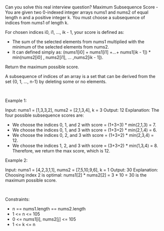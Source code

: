 Can you solve this real interview question? Maximum Subsequence Score - You are given two 0-indexed integer arrays nums1 and nums2 of equal length n and a positive integer k. You must choose a subsequence of indices from nums1 of length k.

For chosen indices i0, i1, ..., ik - 1, your score is defined as:

 * The sum of the selected elements from nums1 multiplied with the minimum of the selected elements from nums2.
 * It can defined simply as: (nums1[i0] + nums1[i1] +...+ nums1[ik - 1]) * min(nums2[i0] , nums2[i1], ... ,nums2[ik - 1]).

Return the maximum possible score.

A subsequence of indices of an array is a set that can be derived from the set {0, 1, ..., n-1} by deleting some or no elements.

 

Example 1:


Input: nums1 = [1,3,3,2], nums2 = [2,1,3,4], k = 3
Output: 12
Explanation: 
The four possible subsequence scores are:
- We choose the indices 0, 1, and 2 with score = (1+3+3) * min(2,1,3) = 7.
- We choose the indices 0, 1, and 3 with score = (1+3+2) * min(2,1,4) = 6. 
- We choose the indices 0, 2, and 3 with score = (1+3+2) * min(2,3,4) = 12. 
- We choose the indices 1, 2, and 3 with score = (3+3+2) * min(1,3,4) = 8.
Therefore, we return the max score, which is 12.


Example 2:


Input: nums1 = [4,2,3,1,1], nums2 = [7,5,10,9,6], k = 1
Output: 30
Explanation: 
Choosing index 2 is optimal: nums1[2] * nums2[2] = 3 * 10 = 30 is the maximum possible score.


 

Constraints:

 * n == nums1.length == nums2.length
 * 1 <= n <= 105
 * 0 <= nums1[i], nums2[j] <= 105
 * 1 <= k <= n